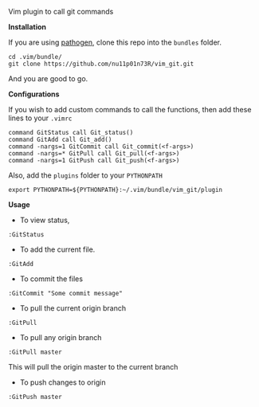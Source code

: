 
Vim plugin to call git commands

**Installation**

If you are using [pathogen](https://github.com/tpope/vim-pathogen), clone this repo into the `bundles` folder.

```
cd .vim/bundle/
git clone https://github.com/nu11p01n73R/vim_git.git
```
And you are good to go.

**Configurations**

If you wish to add custom commands to call the functions, then add these lines to your `.vimrc`

```
command GitStatus call Git_status()
command GitAdd call Git_add()
command -nargs=1 GitCommit call Git_commit(<f-args>)
command -nargs=* GitPull call Git_pull(<f-args>)
command -nargs=1 GitPush call Git_push(<f-args>)
```

Also, add the `plugins` folder to your `PYTHONPATH`

```
export PYTHONPATH=${PYTHONPATH}:~/.vim/bundle/vim_git/plugin
```

**Usage**

- To view status,
```
:GitStatus
```

- To add the current file. 
```
:GitAdd
```

- To commit the files
```
:GitCommit "Some commit message"
```

- To pull the current origin branch
```
:GitPull
```

- To pull any origin branch
```
:GitPull master
```
  This will pull the origin master to the current branch
  
- To push changes to origin
```
:GitPush master
```

